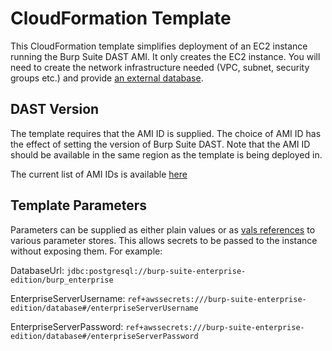# CloudFormation Template

This CloudFormation template simplifies deployment of an EC2 instance running the Burp Suite DAST AMI. It only creates the EC2 instance. You will need to create the network infrastructure needed (VPC, subnet, security groups etc.) and provide [an external database](https://portswigger.net/burp/documentation/enterprise/getting-started/setup-ext-db).

## DAST Version

The template requires that the AMI ID is supplied.  The choice of AMI ID has the effect of setting the version of Burp Suite DAST.  Note that the AMI ID should be available in the same region as the template is being deployed in.

The current list of AMI IDs is available [here](/published_amis.md)

## Template Parameters

Parameters can be supplied as either plain values or as [vals references](https://github.com/helmfile/vals) to various parameter stores. This allows secrets to be passed to the instance without exposing them. For example:

DatabaseUrl: `jdbc:postgresql://burp-suite-enterprise-edition/burp_enterprise`

EnterpriseServerUsername: `ref+awssecrets:///burp-suite-enterprise-edition/database#/enterpriseServerUsername`

EnterpriseServerPassword: `ref+awssecrets:///burp-suite-enterprise-edition/database#/enterpriseServerPassword`